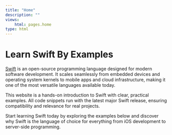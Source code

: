 ```yaml
---
title: "Home"
description: ""
views: 
    html: pages.home
type: html
---
```


# Learn Swift By Examples

[Swift](https://swift.org) is an open-source programming language designed for modern software development. It scales seamlessly from embedded devices and operating system kernels to mobile apps and cloud infrastructure, making it one of the most versatile languages available today.

This website is a hands-on introduction to Swift with clear, practical examples. All code snippets run with the latest major Swift release, ensuring compatibility and relevance for real projects.

Start learning Swift today by exploring the examples below and discover why Swift is the language of choice for everything from iOS development to server-side programming.